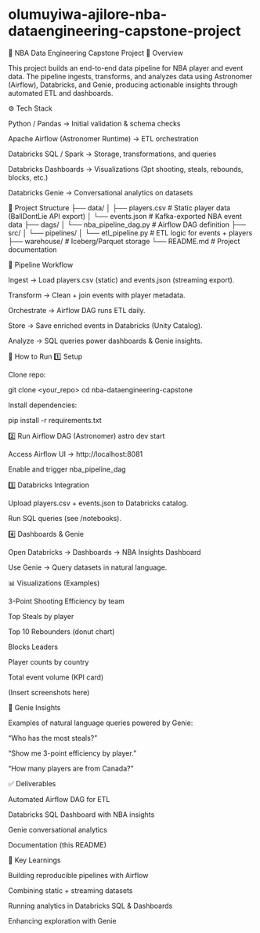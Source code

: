 # olumuyiwa-ajilore-nba-dataengineering-capstone-project

🏀 NBA Data Engineering Capstone Project
📌 Overview

This project builds an end-to-end data pipeline for NBA player and event data. The pipeline ingests, transforms, and analyzes data using Astronomer (Airflow), Databricks, and Genie, producing actionable insights through automated ETL and dashboards.

⚙️ Tech Stack

Python / Pandas → Initial validation & schema checks

Apache Airflow (Astronomer Runtime) → ETL orchestration

Databricks SQL / Spark → Storage, transformations, and queries

Databricks Dashboards → Visualizations (3pt shooting, steals, rebounds, blocks, etc.)

Databricks Genie → Conversational analytics on datasets

📂 Project Structure
├── data/
│   ├── players.csv       # Static player data (BallDontLie API export)
│   └── events.json       # Kafka-exported NBA event data
├── dags/
│   └── nba_pipeline_dag.py   # Airflow DAG definition
├── src/
│   └── pipelines/
│       └── etl_pipeline.py   # ETL logic for events + players
├── warehouse/             # Iceberg/Parquet storage
└── README.md              # Project documentation

🔄 Pipeline Workflow

Ingest → Load players.csv (static) and events.json (streaming export).

Transform → Clean + join events with player metadata.

Orchestrate → Airflow DAG runs ETL daily.

Store → Save enriched events in Databricks (Unity Catalog).

Analyze → SQL queries power dashboards & Genie insights.

🚀 How to Run
1️⃣ Setup

Clone repo:

git clone <your_repo>
cd nba-dataengineering-capstone


Install dependencies:

pip install -r requirements.txt

2️⃣ Run Airflow DAG (Astronomer)
astro dev start


Access Airflow UI → http://localhost:8081

Enable and trigger nba_pipeline_dag

3️⃣ Databricks Integration

Upload players.csv + events.json to Databricks catalog.

Run SQL queries (see /notebooks).

4️⃣ Dashboards & Genie

Open Databricks → Dashboards → NBA Insights Dashboard

Use Genie → Query datasets in natural language.

📊 Visualizations (Examples)

3-Point Shooting Efficiency by team

Top Steals by player

Top 10 Rebounders (donut chart)

Blocks Leaders

Player counts by country

Total event volume (KPI card)

(Insert screenshots here)

🤖 Genie Insights

Examples of natural language queries powered by Genie:

“Who has the most steals?”

“Show me 3-point efficiency by player.”

“How many players are from Canada?”

✅ Deliverables

Automated Airflow DAG for ETL

Databricks SQL Dashboard with NBA insights

Genie conversational analytics

Documentation (this README)

🎯 Key Learnings

Building reproducible pipelines with Airflow

Combining static + streaming datasets

Running analytics in Databricks SQL & Dashboards

Enhancing exploration with Genie
